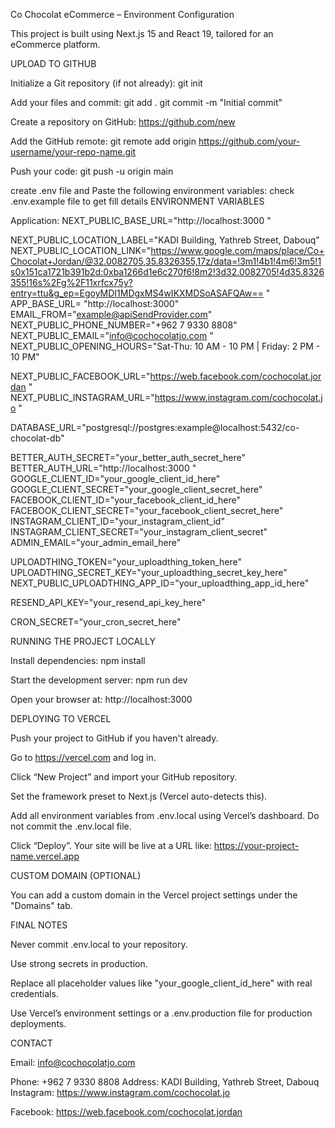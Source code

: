 Co Chocolat eCommerce – Environment Configuration

This project is built using Next.js 15 and React 19, tailored for an eCommerce platform.

UPLOAD TO GITHUB

Initialize a Git repository (if not already):
git init

Add your files and commit:
git add .
git commit -m "Initial commit"

Create a repository on GitHub: https://github.com/new

Add the GitHub remote:
git remote add origin https://github.com/your-username/your-repo-name.git

Push your code:
git push -u origin main

create .env file and Paste the following environment variables:
check .env.example file to get fill details
ENVIRONMENT VARIABLES

Application:
NEXT_PUBLIC_BASE_URL="http://localhost:3000
"

NEXT_PUBLIC_LOCATION_LABEL="KADI Building, Yathreb Street, Dabouq"
NEXT_PUBLIC_LOCATION_LINK="https://www.google.com/maps/place/Co+Chocolat+Jordan/@32.0082705,35.8326355,17z/data=!3m1!4b1!4m6!3m5!1s0x151ca1721b391b2d:0xba1266d1e6c270f6!8m2!3d32.0082705!4d35.8326355!16s%2Fg%2F11xrfcx75y?entry=ttu&g_ep=EgoyMDI1MDgxMS4wIKXMDSoASAFQAw==
"
APP_BASE_URL= "http://localhost:3000"
EMAIL_FROM="example@apiSendProvider.com"  
NEXT_PUBLIC_PHONE_NUMBER="+962 7 9330 8808"
NEXT_PUBLIC_EMAIL="info@cochocolatjo.com
"
NEXT_PUBLIC_OPENING_HOURS="Sat-Thu: 10 AM - 10 PM | Friday: 2 PM - 10 PM"

NEXT_PUBLIC_FACEBOOK_URL="https://web.facebook.com/cochocolat.jordan
"
NEXT_PUBLIC_INSTAGRAM_URL="https://www.instagram.com/cochocolat.jo
"

DATABASE_URL="postgresql://postgres:example@localhost:5432/co-chocolat-db"

BETTER_AUTH_SECRET="your_better_auth_secret_here"
BETTER_AUTH_URL="http://localhost:3000
"
GOOGLE_CLIENT_ID="your_google_client_id_here"
GOOGLE_CLIENT_SECRET="your_google_client_secret_here"
FACEBOOK_CLIENT_ID="your_facebook_client_id_here"
FACEBOOK_CLIENT_SECRET="your_facebook_client_secret_here"
INSTAGRAM_CLIENT_ID="your_instagram_client_id"
INSTAGRAM_CLIENT_SECRET="your_instagram_client_secret"
ADMIN_EMAIL="your_admin_email_here"

UPLOADTHING_TOKEN="your_uploadthing_token_here"
UPLOADTHING_SECRET_KEY="your_uploadthing_secret_key_here"
NEXT_PUBLIC_UPLOADTHING_APP_ID="your_uploadthing_app_id_here"

RESEND_API_KEY="your_resend_api_key_here"

CRON_SECRET="your_cron_secret_here"

RUNNING THE PROJECT LOCALLY

Install dependencies:
npm install

Start the development server:
npm run dev

Open your browser at: http://localhost:3000

DEPLOYING TO VERCEL

Push your project to GitHub if you haven't already.

Go to https://vercel.com
and log in.

Click “New Project” and import your GitHub repository.

Set the framework preset to Next.js (Vercel auto-detects this).

Add all environment variables from .env.local using Vercel’s dashboard. Do not commit the .env.local file.

Click “Deploy”. Your site will be live at a URL like: https://your-project-name.vercel.app

CUSTOM DOMAIN (OPTIONAL)

You can add a custom domain in the Vercel project settings under the "Domains" tab.

FINAL NOTES

Never commit .env.local to your repository.

Use strong secrets in production.

Replace all placeholder values like "your_google_client_id_here" with real credentials.

Use Vercel’s environment settings or a .env.production file for production deployments.

CONTACT

Email: info@cochocolatjo.com

Phone: +962 7 9330 8808
Address: KADI Building, Yathreb Street, Dabouq
Instagram: https://www.instagram.com/cochocolat.jo

Facebook: https://web.facebook.com/cochocolat.jordan
